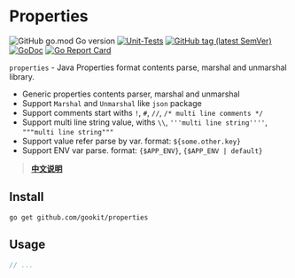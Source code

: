 # Properties

![GitHub go.mod Go version](https://img.shields.io/github/go-mod/go-version/gookit/properties?style=flat-square)
[![Unit-Tests](https://github.com/gookit/properties/actions/workflows/go.yml/badge.svg)](https://github.com/gookit/properties/actions/workflows/go.yml)
[![GitHub tag (latest SemVer)](https://img.shields.io/github/tag/gookit/properties)](https://github.com/gookit/properties)
[![GoDoc](https://godoc.org/github.com/gookit/properties?status.svg)](https://pkg.go.dev/github.com/gookit/properties/v3)
[![Go Report Card](https://goreportcard.com/badge/github.com/gookit/properties)](https://goreportcard.com/report/github.com/gookit/properties)

`properties` - Java Properties format contents parse, marshal and unmarshal library.

- Generic properties contents parser, marshal and unmarshal
- Support `Marshal` and `Unmarshal` like `json` package
- Support comments start withs `!`, `#`, `//`, `/* multi line comments */`
- Support multi line string value, withs `\\`, `'''multi line string''''`, `"""multi line string"""`
- Support value refer parse by var. format: `${some.other.key}`
- Support ENV var parse. format: `{$APP_ENV}`, `{$APP_ENV | default}`

> **[中文说明](README.zh-CN.md)**

## Install

```shell
go get github.com/gookit/properties
```

## Usage

```go
// ...
```

